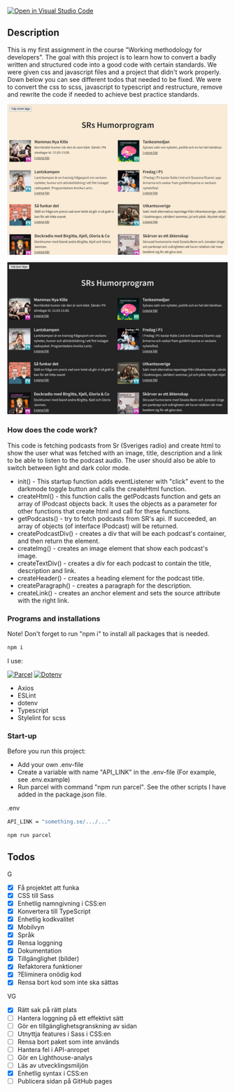 [![Open in Visual Studio Code](https://classroom.github.com/assets/open-in-vscode-c66648af7eb3fe8bc4f294546bfd86ef473780cde1dea487d3c4ff354943c9ae.svg)](https://classroom.github.com/online_ide?assignment_repo_id=10475269&assignment_repo_type=AssignmentRepo)

## Description

This is my first assignment in the course "Working methodology for developers". The goal with this project is to learn how to convert a badly written and structured code into a good code with certain standards. We were given css and javascript files and a project that didn't work properly. Down below you can see different todos that needed to be fixed. We were to convert the css to scss, javascript to typescript and restructure, remove and rewrite the code if needed to achieve best practice standards.

![Light mode](./src/assets/lightmode.jpg)

![Dark mode](./src/assets/darkmode.jpg)

### How does the code work?

This code is fetching podcasts from Sr (Sveriges radio) and create html to show the user what was fetched with an image, title, description and a link to be able to listen to the podcast audio. The user should also be able to switch between light and dark color mode.

- init() - This startup function adds eventListener with "click" event to the darkmode toggle button and calls the createHtml function.
- createHtml() - this function calls the getPodcasts function and gets an array of IPodcast objects back. It uses the objects as a parameter for other functions that create html and call for these functions.
- getPodcasts() - try to fetch podcasts from SR's api. If succeeded, an array of objects (of interface IPodcast) will be returned.
- createPodcastDiv() - creates a div that will be each podcast's container, and then return the element.
- createImg() - creates an image element that show each podcast's image.
- createTextDiv() - creates a div for each podcast to contain the title, description and link.
- createHeader() - creates a heading element for the podcast title.
- createParagraph() - creates a paragraph for the description.
- createLink() - creates an anchor element and sets the source attribute with the right link.

### Programs and installations

Note! Don't forget to run "npm i" to install all packages that is needed.

```bash
npm i
```

I use:

[![Parcel](https://img.shields.io/badge/docs-parcel-pink)](https://parceljs.org/getting-started/webapp/)
[![Dotenv](https://img.shields.io/badge/npmjsDocs-dotenv-blue)](https://www.npmjs.com/package/dotenv)

- Axios
- ESLint
- dotenv
- Typescript
- Stylelint for scss

### Start-up

Before you run this project:

- Add your own .env-file
- Create a variable with name "API_LINK" in the .env-file (For example, see .env.example)
- Run parcel with command "npm run parcel". See the other scripts I have added in the package.json file.

.env

```bash
API_LINK = "something.se/.../..."
```

```bash
npm run parcel
```

## Todos

G

- [x] Få projektet att funka
- [x] CSS till Sass
- [x] Enhetlig namngivning i CSS:en
- [x] Konvertera till TypeScript
- [x] Enhetlig kodkvalitet
- [x] Mobilvyn
- [x] Språk
- [x] Rensa loggning
- [x] Dokumentation
- [x] Tillgänglighet (bilder)
- [x] Refaktorera funktioner
- [x] ?Eliminera onödig kod
- [x] Rensa bort kod som inte ska sättas

VG

- [x] Rätt sak på rätt plats
- [ ] Hantera loggning på ett effektivt sätt
- [ ] Gör en tillgänglighetsgranskning av sidan
- [ ] Utnyttja features i Sass i CSS:en
- [ ] Rensa bort paket som inte används
- [ ] Hantera fel i API-anropet
- [ ] Gör en Lighthouse-analys
- [ ] Läs av utvecklingsmiljön
- [x] Enhetlig syntax i CSS:en
- [ ] Publicera sidan på GitHub pages
